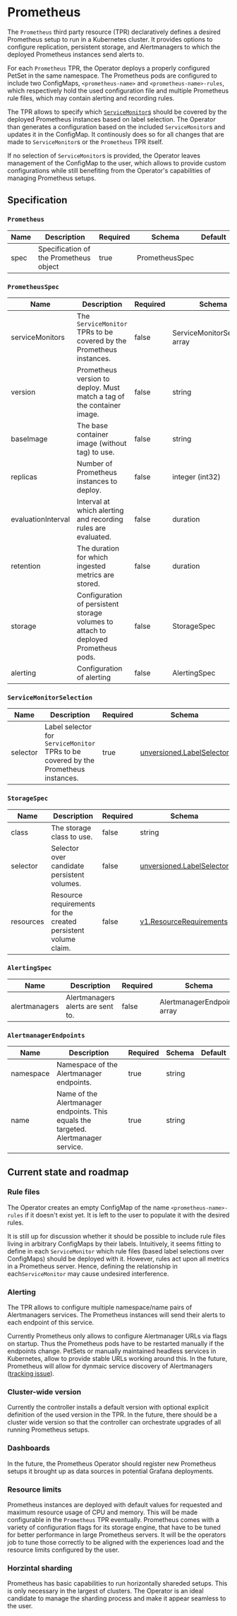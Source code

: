 # Prometheus

The `Prometheus` third party resource (TPR) declaratively defines
a desired Prometheus setup to run in a Kubernetes cluster. It provides
options to configure replication, persistent storage, and Alertmanagers to
which the deployed Prometheus instances send alerts to.

For each `Prometheus` TPR, the Operator deploys a properly configured PetSet
in the same namespace. The Prometheus pods are configured to include two
ConfigMaps, `<prometheus-name>` and `<prometheus-name>-rules`, which respectively
hold the used configuration file and multiple Prometheus rule files, which may 
contain alerting and recording rules. 

The TPR allows to specify which [`ServiceMonitor`s](./service-monitor.md)
should be covered by the deployed Prometheus instances based on label selection.
The Operator than generates a configuration based on the included `ServiceMonitor`s
and updates it in the ConfigMap. It continously does so for all changes that
are made to `ServiceMonitor`s or the `Prometheus` TPR itself.

If no selection of `ServiceMonitor`s is provided, the Operator leaves management
of the ConfigMap to the user, which allows to provide custom configurations while
still benefiting from the Operator's capabilities of managing Prometheus setups.

## Specification

### `Prometheus`

| Name | Description | Required | Schema | Default |
| ---- | ----------- | -------- | ------ | ------- |
| spec | Specification of the Prometheus object | true | PrometheusSpec | |

### `PrometheusSpec`

| Name | Description | Required | Schema | Default |
| ---- | ----------- | -------- | ------ | ------- |
| serviceMonitors | The `ServiceMonitor` TPRs to be covered by the Prometheus instances. | false | ServiceMonitorSelection array | |
| version | Prometheus version to deploy. Must match a tag of the container image. | false | string | v1.3.0 |
| baseImage | The base container image (without tag) to use. | false | string | quay.io/prometheus/prometheus |
| replicas | Number of Prometheus instances to deploy. | false | integer (int32) | 1 |
| evaluationInterval | Interval at which alerting and recording rules are evaluated. | false | duration | 60s |
| retention | The duration for which ingested metrics are stored. | false | duration | 24h |
| storage | Configuration of persistent storage volumes to attach to deployed Prometheus pods. | false | StorageSpec |  |
| alerting | Configuration of alerting | false | AlertingSpec |  |

### `ServiceMonitorSelection`

| Name | Description | Required | Schema | Default |
| ---- | ----------- | -------- | ------ | ------- |
| selector | Label selector for `ServiceMonitor` TPRs to be covered by the Prometheus instances. | true | [unversioned.LabelSelector](http://kubernetes.io/docs/api-reference/v1/definitions/#_unversioned_labelselector) | |

### `StorageSpec`

| Name | Description | Required | Schema | Default |
| ---- | ----------- | -------- | ------ | ------- |
| class | The storage class to use. | false | string | |
| selector | Selector over candidate persistent volumes. | false | [unversioned.LabelSelector](http://kubernetes.io/docs/api-reference/v1/definitions/#_unversioned_labelselector) | |
| resources | Resource requirements for the created persistent volume claim. | false | [v1.ResourceRequirements](http://kubernetes.io/docs/api-reference/v1/definitions/#_v1_resourcerequirements)| |

### `AlertingSpec`

| Name | Description | Required | Schema | Default |
| ---- | ----------- | -------- | ------ | ------- |
| alertmanagers | Alertmanagers alerts are sent to.  | false | AlertmanagerEndpoints array | |

### `AlertmanagerEndpoints`

| Name | Description | Required | Schema | Default |
| ---- | ----------- | -------- | ------ | ------- |
| namespace | Namespace of the Alertmanager endpoints. | true | string | |
| name | Name of the Alertmanager endpoints. This equals the targeted. Alertmanager service. | true | string | 


## Current state and roadmap

### Rule files

The Operator creates an empty ConfigMap of the name `<prometheus-name>-rules` if it
doesn't exist yet. It is left to the user to populate it with the desired rules.

It is still up for discussion whether it should be possible to include rule files living
in arbitrary ConfigMaps by their labels.
Intuitively, it seems fitting to define in each `ServiceMonitor` which rule files (based 
label selections over ConfigMaps) should be deployed with it.
However, rules act upon all metrics in a Prometheus server. Hence, defining the
relationship in each`ServiceMonitor` may cause undesired interference.
 
### Alerting

The TPR allows to configure multiple namespace/name pairs of Alertmanagers
services. The Prometheus instances will send their alerts to each endpoint
of this service.

Currently Prometheus only allows to configure Alertmanager URLs via flags
on startup. Thus the Prometheus pods have to be restarted manually if the 
endpoints change.
PetSets or manually maintained headless services in Kubernetes, allow to
provide stable URLs working around this. In the future, Prometheus will allow
for dynmaic service discovery of Alertmanagers ([tracking issue](https://github.com/prometheus/prometheus/issues/2057)). 

### Cluster-wide version

Currently the controller installs a default version with optional explicit
definition of the used version in the TPR.
In the future, there should be a cluster wide version so that the controller
can orchestrate upgrades of all running Prometheus setups.

### Dashboards

In the future, the Prometheus Operator should register new Prometheus setups
it brought up as data sources in potential Grafana deployments. 

### Resource limits

Prometheus instances are deployed with default values for requested and maximum
resource usage of CPU and memory. This will be made configurable in the `Prometheus` 
TPR eventually.
Prometheus comes with a variety of configuration flags for its storage engine, that
have to be tuned for better performance in large Prometheus servers. It will be the
operators job to tune those correctly to be aligned with the experiences load
and the resource limits configured by the user.

### Horzintal sharding

Prometheus has basic capabilities to run horizontally shareded setups. This is only
necessary in the largest of clusters. The Operator is an ideal candidate to manage the
sharding process and make it appear seamless to the user.
